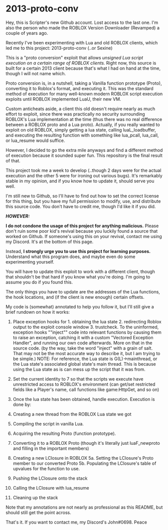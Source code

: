 # 2013-proto-conv

Hey, this is Scripter's new Github account. Lost access to the last one.
I'm also the person who made the ROBLOX Version Downloader (Revamped) a couple of years ago.

Recently I've been experimenting with Lua and old ROBLOX clients, which led me to this project: 2013-proto-conv (..or Sexine)

This is a "proto conversion" exploit that allows *unsigned Lua script execution on a certain range of ROBLOX clients.* Right now, this source is built for a certain 2013 client because that's what I had on hand at the time, though I will not name which.

Proto conversion is, in a nutshell, taking a Vanilla function prototype (Proto), converting it to Roblox's format, and executing it. This was the standard method of execution for many well-known modern ROBLOX script execution exploits until ROBLOX implemented LuaU, their new VM.

Custom anticheats aside, a client this old doesn't require nearly as much effort to exploit, since there was practically no security surrounding ROBLOX's Lua implementation at the time (thus there was no real difference between a ROBLOX proto and a Lua proto). Actually, if you really wanted to exploit on old ROBLOX, simply getting a lua state, calling luaL_loadbuffer, and executing the resulting function with something like lua_pcall, lua_call, or lua_resume would suffice.

However, I decided to go the extra mile anyways and find a different method of execution because it sounded super fun. This repository is the final result of that.

This project took me a week to develop (..though 2 days were for the actual execution and the other 5 were for ironing out various bugs). It's remarkably stable in my opinion, and if you know how to update it, should serve you well.

I'm still new to Github, so I'll have to find out how to set the correct license for this thing, but you have my full permission to modify, use, and distribute this source code. You don't have to credit me, though I'd like it if you did.

***HOWEVER:***

**I do not condone the usage of this project for anything malicious.** Please don't ruin some poor kid's revival because you luckily found a source that worked on Github.
If someone's using this on your revival, contact me using my Discord. It's at the bottom of this page.

Instead, **I strongly urge you to use this project for learning purposes.** Understand what this program does, and maybe even do some experimenting yourself.

You will have to update this exploit to work with a different client, though that shouldn't be that hard if you know what you're doing. I'm going to assume you do if you found this.

The only things you have to update are the addresses of the Lua functions, the hook locations, and (if the client is new enough) certain offsets.

My code is (somewhat) annotated to help you follow it, but I'll still give a brief rundown on how it works:

1. Place exception hooks for 1. obtaining the lua state 2. redirecting Roblox output to the exploit console window 3. trustcheck.
To the uninformed, exception hooks ""inject"" code into relevant functions by causing them to raise an exception, catching it with a custom "Vectored Exception Handler", and running our own code afterwards. More on that in the source code. (by the way, take the word "inject" with a grain of salt. That may not be the most accurate way to describe it, but I am trying to be simple.)
NOTE: For reference, the Lua state is G(L)->mainthread, or the Lua state's associated global state's main thread. This is because using the Lua state as is can mess up the script that it was from.

2. Set the current identity to 7 so that the scripts we execute have unrestricted access to ROBLOX's environment (can get/set restricted fields like a Player's name, call functions like game:HttpGet, and so on)

3. Once the lua state has been obtained, handle execution. Execution is done by:
  1. Creating a new thread from the ROBLOX Lua state we got
  2. Compiling the script in vanilla Lua.
  3. Acquiring the resulting Proto (function prototype).
  4. Converting it to a ROBLOX Proto (though it's literally just luaF_newproto and filling in the important members)
  5. Creating a new LClosure in ROBLOX
    5a. Setting the LClosure's Proto member to our converted Proto
    5b. Populating the LClosure's table of upvalues for the function to use.
  6. Pushing the LClosure onto the stack
  7. Calling the LClosure with lua_resume
  8. Cleaning up the stack
  
Note that my annotations are not nearly as professional as this README, but should still get the point across.

That's it. If you want to contact me, my Discord's John#0698. Peace

